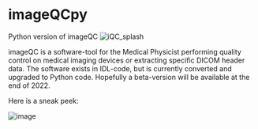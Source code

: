 # imageQCpy
Python version of imageQC
![iQC_splash](https://user-images.githubusercontent.com/16964680/202554978-1399ca73-c346-42ee-928e-23b6a4d3935a.png)

imageQC is a software-tool for the Medical Physicist performing quality control on medical imaging devices or extracting specific DICOM header data. The software exists in IDL-code, but is currently converted and upgraded to Python code. Hopefully a beta-version will be available at the end of 2022.

Here is a sneak peek:

![image](https://user-images.githubusercontent.com/16964680/202554613-13be30f4-e159-4f3e-8667-f4bd7bed082b.png)

